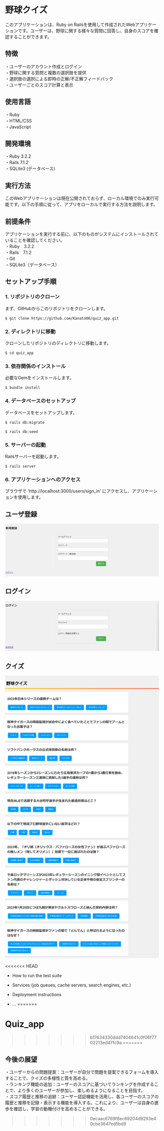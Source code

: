 # 野球クイズ

このアプリケーションは、Ruby on Railsを使用して作成されたWebアプリケーションです。ユーザーは、野球に関する様々な質問に回答し、自身のスコアを確認することができます。

## 特徴  
・ユーザーのアカウント作成とログイン  
・野球に関する質問と複数の選択肢を提供  
・選択肢の選択による即時の正解/不正解フィードバック  
・ユーザーごとのスコア計算と表示  
  
## 使用言語  
・Ruby  
・HTML/CSS  
・JavaScript  
  
## 開発環境    
・Ruby 3.2.2  
・Rails 7.1.2  
・SQLite3 (データベース)  
  
## 実行方法  
このWebアプリケーションは現在公開されておらず、ローカル環境でのみ実行可能です。以下の手順に従って、アプリをローカルで実行する方法を説明します。  
  
## 前提条件    
アプリケーションを実行する前に、以下のものがシステムにインストールされていることを確認してください。  
・Ruby　3.2.2  
・Rails　7.1.2  
・Git  
・SQLite3（データベース）  
  
## セットアップ手順  
### 1. リポジトリのクローン  
まず、GitHubからこのリポジトリをクローンします。  
```
$ git clone https://github.com/Kanato06/quiz_app.git
```
  
### 2. ディレクトリに移動  
クローンしたリポジトリのディレクトリに移動します。  
```
$ cd quiz_app
```

### 3. 依存関係のインストール  
必要なGemをインストールします。
```
$ bundle install
```

### 4. データベースのセットアップ  
データベースをセットアップします。
```
$ rails db:migrate
```
```
$ rails db:seed
```

### 5. サーバーの起動  
Railsサーバーを起動します。
```
$ rails server
```

### 6. アプリケーションへのアクセス  
ブラウザで 'http://localhost:3000/users/sign_in' にアクセスし、アプリケーションを使用します。
  
## ユーザ登録  
  
![Example Image](images/registrations_screenshot.png)
  
## ログイン  
  
![Example Image](images/login_screenshot.png)

## クイズ
  
![Example Image](images/screenshot.png)

<<<<<<< HEAD
* How to run the test suite

* Services (job queues, cache servers, search engines, etc.)

* Deployment instructions

* ...
=======
# Quiz_app
>>>>>>> b17634330ddd7404641c0f06f7702213ed47fc9a
=======
## 今後の展望  
・ユーザーからの問題提案：ユーザーが自分で問題を提案できるフォームを導入することで、クイズの多様性と質を高める。  
・ランキング機能の追加：ユーザーのスコアに基づいてランキングを作成することで、より多くのユーザーが参加し、楽しめるようになることを目指す。  
・スコア履歴と推移の追跡：ユーザー認証機能を活用し、各ユーザーのスコアの履歴と推移を記録・表示する機能を導入する。これにより、ユーザーは自身の進歩を確認し、学習の動機付けを高めることができる。  
>>>>>>> 0ecaac6769f8ec69204d9293e40cbe3647ed5bd9
